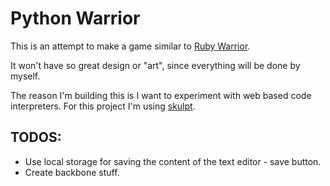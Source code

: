 # Python Warrior

This is an attempt to make a game similar to [Ruby Warrior](https://www.bloc.io/ruby-warrior/).

It won't have so great design or "art", since everything will be done by myself.

The reason I'm building this is I want to experiment with web based code interpreters. For this project I'm using [skulpt](https://github.com/skulpt/skulpt).

## TODOS:

- Use local storage for saving the content of the text editor - save button.
- Create backbone stuff.